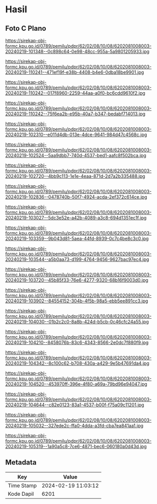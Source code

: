 # Hasil

## Foto C Plano

https://sirekap-obj-formc.kpu.go.id/0789/pemilu/pdpr/62/02/08/10/08/6202081008003-20240219-101348--0c898c64-0e98-48cc-955a-5a9801205933.jpg

https://sirekap-obj-formc.kpu.go.id/0789/pemilu/pdpr/62/02/08/10/08/6202081008003-20240219-110241--471ef19f-e38b-4408-b4e6-0dba18be9901.jpg

https://sirekap-obj-formc.kpu.go.id/0789/pemilu/pdpr/62/02/08/10/08/6202081008003-20240219-110242--017f8960-2259-44aa-a0f0-bc6cdd9610f2.jpg

https://sirekap-obj-formc.kpu.go.id/0789/pemilu/pdpr/62/02/08/10/08/6202081008003-20240219-110242--75f6ea2b-e95b-40a7-b347-bedabf714013.jpg

https://sirekap-obj-formc.kpu.go.id/0789/pemilu/pdpr/62/02/08/10/08/6202081008003-20240219-102310--e011d4db-013e-4dce-9641-984d47c4568c.jpg

https://sirekap-obj-formc.kpu.go.id/0789/pemilu/pdpr/62/02/08/10/08/6202081008003-20240219-102524--5aa9dbb7-740d-4537-bed1-aafc8f502bca.jpg

https://sirekap-obj-formc.kpu.go.id/0789/pemilu/pdpr/62/02/08/10/08/6202081008003-20240219-102720--4bb9c113-1e1e-4eaa-871d-2d7a2b335488.jpg

https://sirekap-obj-formc.kpu.go.id/0789/pemilu/pdpr/62/02/08/10/08/6202081008003-20240219-102836--0478740b-50f7-4924-acda-2ef372c614ce.jpg

https://sirekap-obj-formc.kpu.go.id/0789/pemilu/pdpr/62/02/08/10/08/6202081008003-20240219-103027--5dc3e52e-a42b-4089-a3c8-694d1351ec1f.jpg

https://sirekap-obj-formc.kpu.go.id/0789/pemilu/pdpr/62/02/08/10/08/6202081008003-20240219-103359--9b043d81-5aea-44fd-8939-0c7c4be8c3c0.jpg

https://sirekap-obj-formc.kpu.go.id/0789/pemilu/pdpr/62/02/08/10/08/6202081008003-20240219-103544--a5b0aa73-d199-4764-9456-9627bac97ec4.jpg

https://sirekap-obj-formc.kpu.go.id/0789/pemilu/pdpr/62/02/08/10/08/6202081008003-20240219-103720--45b85f33-76e6-4277-9320-68b16f9003d0.jpg

https://sirekap-obj-formc.kpu.go.id/0789/pemilu/pdpr/62/02/08/10/08/6202081008003-20240219-103902--84554152-304b-4f5b-98a5-ebb5ee891cc3.jpg

https://sirekap-obj-formc.kpu.go.id/0789/pemilu/pdpr/62/02/08/10/08/6202081008003-20240219-104030--01b2c2c0-8a8b-424d-b5cb-0c46cfc24a55.jpg

https://sirekap-obj-formc.kpu.go.id/0789/pemilu/pdpr/62/02/08/10/08/6202081008003-20240219-104210--8458076b-83c6-4343-8566-2e0dc7f880f9.jpg

https://sirekap-obj-formc.kpu.go.id/0789/pemilu/pdpr/62/02/08/10/08/6202081008003-20240219-104342--8c100c62-b708-430a-a429-9e5b47691da4.jpg

https://sirekap-obj-formc.kpu.go.id/0789/pemilu/pdpr/62/02/08/10/08/6202081008003-20240219-104520--453970ff-396e-4f80-a69a-79bd96e94047.jpg

https://sirekap-obj-formc.kpu.go.id/0789/pemilu/pdpr/62/02/08/10/08/6202081008003-20240219-104644--c82e0123-83a1-4537-b00f-f75a09c11201.jpg

https://sirekap-obj-formc.kpu.go.id/0789/pemilu/pdpr/62/02/08/10/08/6202081008003-20240219-105032--327ede2c-ffa0-4dda-a3fd-cba7ea841aa1.jpg

https://sirekap-obj-formc.kpu.go.id/0789/pemilu/pdpr/62/02/08/10/08/6202081008003-20240219-105319--1a90a5c8-7ce6-4871-bec6-060180a0d43d.jpg


## Metadata

| Key        | Value               |
| ---------- | ------------------- |
| Time Stamp | 2024-02-19 11:03:12 |
| Kode Dapil | 6201                |



